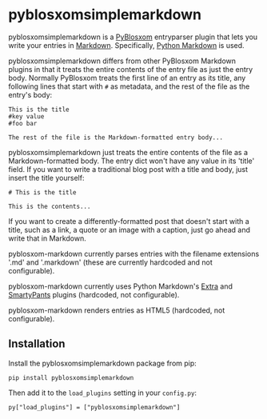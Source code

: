 # pyblosxomsimplemarkdown

pyblosxomsimplemarkdown is a [PyBlosxom](https://pyblosxom.github.io/)
entryparser plugin that lets you write your entries in
[Markdown](http://daringfireball.net/projects/markdown/). Specifically,
[Python Markdown](https://pythonhosted.org/Markdown/) is used.

pyblosxomsimplemarkdown differs from other PyBlosxom Markdown plugins in that
it treats the entire contents of the entry file as just the entry body.
Normally PyBlosxom treats the first line of an entry as its title, any
following lines that start with `#` as metadata, and the rest of the file as
the entry's body:

    This is the title
    #key value
    #foo bar

    The rest of the file is the Markdown-formatted entry body...

pyblosxomsimplemarkdown just treats the entire contents of the file as a
Markdown-formatted body. The entry dict won't have any value in its 'title'
field. If you want to write a traditional blog post with a title and body, just
insert the title yourself:

    # This is the title

    This is the contents...

If you want to create a differently-formatted post that doesn't start with a
title, such as a link, a quote or an image with a caption, just go ahead and
write that in Markdown.

pyblosxom-markdown currently parses entries with the filename extensions '.md'
and '.markdown' (these are currently hardcoded and not configurable).

pyblosxom-markdown currently uses Python Markdown's
[Extra](https://pythonhosted.org/Markdown/extensions/extra.html) and
[SmartyPants](https://pythonhosted.org/Markdown/extensions/smarty.html) plugins
(hardcoded, not configurable).

pyblosxom-markdown renders entries as HTML5 (hardcoded, not configurable).


## Installation

Install the pyblosxomsimplemarkdown package from pip:

    pip install pyblosxomsimplemarkdown

Then add it to the `load_plugins` setting in your `config.py`:

    py["load_plugins"] = ["pyblosxomsimplemarkdown"]
